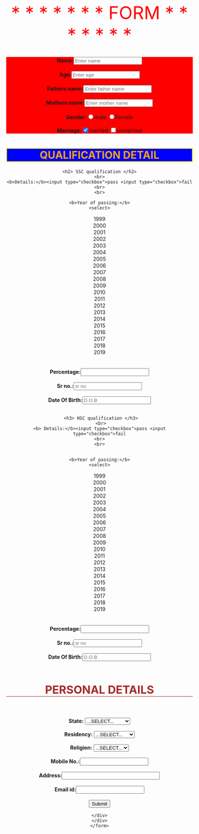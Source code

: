 <html>
<head>
<title> FORM </title>
<style>
h1{
color:orange;
border:2px solid yellow;
background-color:blue;
}
h2{
color:red;
border-bottom:1px solid violet;
font-size:30px;
}
h3{
color:green;
border-bottom:1px solid;
font-size:30px;
}
h4{
color:brown;
border-bottom:1px solid;
font-size:30px;
}
good {
border:1px solid;
}
p{
background-color:red;
}

body {
background-color:pink;

}

</style>
<script type="text/javascript">

function Event()
{
alert("Form is submitted");
}
</script>
</head>
<body>
<div align="center">
<font size="30" color="red">* * * * * * * FORM * * * * * * * </font>
<br>
<br>
<form action="www.youtube.com" method="get">
 
 <b>Name:</b><input type="text" placeholder="Enter name">
<br>
<br>
 <b>Age:</b><input type="number" placeholder="Enter age">
 <br>
 <br>
 <b>Fathers name:</b><input type="text" placeholder="Enter father name">
 <br>
 <br>
 <b>Mothers name:</b><input type="text" placeholder="Enter mother name">
 <br>
 <br>
 <b>Gender:</b><input type="radio">male  <input type="radio">Female
 <br>
 <br>
<b> Marriage:</b><input type="checkbox" checked>married <input type="checkbox" Unchecked>unmarried
 <br>

<h1> QUALIFICATION DETAIL </h1>


    <h2> SSC qualification </h2>
	<br>
	<b>Details:</b><input type="checkbox">pass <input type="checkbox">fail
	<br>
	<br>

	<b>Year of passing:</b>
	<select>
<option> 1999 </option>
<option> 2000 </option>
<option> 2001 </option>
<option> 2002 </option>
<option> 2003 </option>
<option> 2004</option>
<option> 2005 </option>
<option> 2006 </option>
<option> 2007 </option>
<option> 2008 </option>
<option> 2009 </option>
<option> 2010 </option>
<option> 2011 </option>
<option> 2012 </option>
<option> 2013 </option>
<option> 2014 </option>
<option> 2015 </option>
<option> 2016 </option>
<option> 2017 </option>
<option> 2018 </option>
<option> 2019 </option>

</select>
<br>
<br>
<b>Percentage:</b><input type="number">
<br>
<br>
<b>Sr no.:</b><input type="text" placeholder="sr no">
<br>
<br>
<b>Date Of Birth:</b><input type="text" placeholder="D.O.B">
<br>
<br>

     <h3> HSC qualification </h3>
	 <br>
	<b> Details:</b><input type="checkbox">pass <input type="checkbox">fail
	<br>
	<br>
	

	<b>Year of passing:</b>
	<select>
<option> 1999 </option>
<option> 2000 </option>
<option> 2001 </option>
<option> 2002 </option>
<option> 2003 </option>
<option> 2004</option>
<option> 2005 </option>
<option> 2006 </option>
<option> 2007 </option>
<option> 2008 </option>
<option> 2009 </option>
<option> 2010 </option>
<option> 2011 </option>
<option> 2012 </option>
<option> 2013 </option>
<option> 2014 </option>
<option> 2015 </option>
<option> 2016 </option>
<option> 2017 </option>
<option> 2018 </option>
<option> 2019 </option>

</select>
<br>
<br>
<b>Percentage:</b><input type="number">
<br>
<br>
<b>Sr no.:</b><input type="text" placeholder="sr no">
<br>
<br>
<b>Date Of Birth:</b><input type="text" placeholder="D.O.B">
<br>
<br>
  <h4> PERSONAL DETAILS </h4>
  <br>
  <b>State:</b>
  <select>
<option>...SELECT...</option>
<option> Jammu&kashmir </option>
<option> Chennai </option>
<option> Utterpradesh </option>
<option> Madhyapradesh </option>
<option> Gujrat </option>
<option> Maharashtra </option>
<option> Goa </option>
<option> Delhi </option>
</select>
<br>
<br>
  <b>Residency:</b>
  <select>
<option>...SELECT...</option>
<option> Citizen of india </option>
<option> USA </option>
<option> Pakistan </option>
<option> Shrilanka </option>
</select> 
<br>
<br>
<b>Religion:</b>
<select>
<option>...SELECT...</option>
<option> Hindu </option>
<option> Islamic </option>
<option> Muslim </option>
<option> Shikh </option>
</select> 
<br>
<br>
<b>Mobile No.:</b><input type="number">
<br>
<br>
<b>Address:</b><input type="text" size="30">
 <br>
 <br>
<b>Email id:</b><input type="text">
<br>
<br>
<input type="button" value="Submit" onclick="Event()" onmousedown="Event()">
 
	</div>
	</div>
	</form>
	
</body>
</html>
